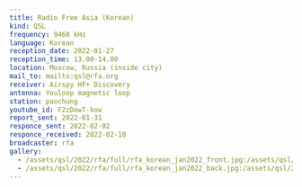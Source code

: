```yaml
---
title: Radio Free Asia (Korean)
kind: QSL
frequency: 9460 kHz
language: Korean
reception_date: 2022-01-27
reception_time: 13.00-14.00
location: Moscow, Russia (inside city)
mail_to: mailto:qsl@rfa.org
receiver: Airspy HF+ Discovery
antenna: Youloop magnetic loop
station: paochung
youtube_id: F2zDowT-kow
report_sent: 2022-01-31
responce_sent: 2022-02-02
responce_received: 2022-02-18
broadcaster: rfa
gallery:
  - /assets/qsl/2022/rfa/full/rfa_korean_jan2022_front.jpg:/assets/qsl/2022/rfa/small/rfa_korean_jan2022_front.jpg
  - /assets/qsl/2022/rfa/full/rfa_korean_jan2022_back.jpg:/assets/qsl/2022/rfa/small/rfa_korean_jan2022_back.jpg
---
```

